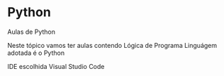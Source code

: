 # Python
Aulas de Python

Neste tópico vamos ter aulas contendo Lógica de Programa
Linguágem adotada é o Python

IDE escolhida Visual Studio Code